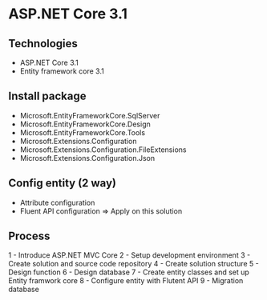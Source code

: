 # ASP.NET Core 3.1
## Technologies
- ASP.NET Core 3.1
- Entity framework core 3.1
## Install package
- Microsoft.EntityFrameworkCore.SqlServer
- Microsoft.EntityFrameworkCore.Design
- Microsoft.EntityFrameworkCore.Tools
- Microsoft.Extensions.Configuration
- Microsoft.Extensions.Configuration.FileExtensions
- Microsoft.Extensions.Configuration.Json
## Config entity (2 way)
- Attribute configuration
- Fluent API configuration => Apply on this solution

## Process
1 - Introduce ASP.NET MVC Core
2 - Setup development environment 
3 - Create solution and source code repository
4 - Create solution structure
5 - Design function
6 - Design database
7 - Create entity classes and set up Entity framwork core
8 - Configure entity with Flutent API
9 - Migration database